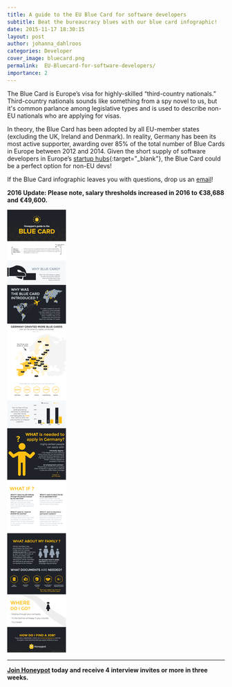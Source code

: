 ```yaml
---
title: A guide to the EU Blue Card for software developers
subtitle: Beat the bureaucracy blues with our blue card infographic!
date: 2015-11-17 18:30:15
layout: post
author: johanna_dahlroos
categories: Developer
cover_image: bluecard.png
permalink:  EU-Bluecard-for-software-developers/
importance: 2
---
```


The Blue Card is Europe’s visa for highly-skilled “third-country nationals.” Third-country nationals sounds like something from a spy novel to us, but it's common parlance among legislative types and is used to describe non-EU nationals who are applying for visas.

<!--more--> 


In theory, the Blue Card has been adopted by all EU-member states (excluding the UK, Ireland and Denmark). In reality,  Germany  has been its most active supporter, awarding over 85% of the total number of Blue Cards in Europe between 2012 and 2014. Given the short supply of software developers in Europe’s [startup hubs][2]{:target="_blank"}, the Blue Card could be a perfect option for non-EU devs!

If the Blue Card infographic leaves you with questions, drop us an [email][1]!

**2016 Update: Please note, salary thresholds increased in 2016 to €38,688 and €49,600.**

![blue-card-infographic](/assets/images/Blue-card-infographic.png)

* * * 

**[Join Honeypot](https://app.honeypot.io/users/sign_up?utm_source=blog&utm_medium=organic&utm_term=e&utm_content=151104&utm_campaign=dev-no) today and receive 4 interview invites or more in three weeks.**

[1]: mailto:hello@honeypot.io "Hello Honeypot"
[2]: https://www.honeypot.io/users/sign_up?utm_source=blog "Developer jobs in Europe"
